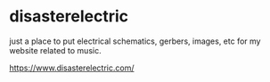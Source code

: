 # disasterelectric

just a place to put electrical schematics, gerbers, images, etc for my website related to music.

https://www.disasterelectric.com/
